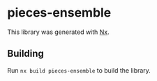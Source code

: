 # pieces-ensemble

This library was generated with [Nx](https://nx.dev).

## Building

Run `nx build pieces-ensemble` to build the library.
